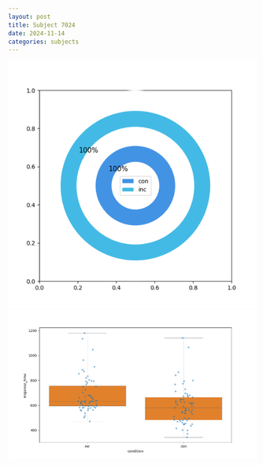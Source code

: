```yaml
---
layout: post
title: Subject 7024
date: 2024-11-14
categories: subjects
---
```


![](data/7024/run-9/7024_accuracy_by_condition.png)
![](data/7024/run-9/7024_rt.png)

